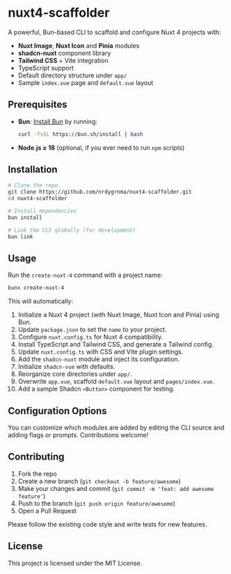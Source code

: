 # nuxt4-scaffolder

A powerful, Bun-based CLI to scaffold and configure Nuxt 4 projects with:

- **Nuxt Image**, **Nuxt Icon** and **Pinia** modules
- **shadcn-nuxt** component library
- **Tailwind CSS** + Vite integration
- TypeScript support
- Default directory structure under `app/`
- Sample `index.vue` page and `default.vue` layout

## Prerequisites

- **Bun**: [Install Bun](https://bun.sh/) by running:
  ```bash
  curl -fsSL https://bun.sh/install | bash
  ```
- **Node.js ≥ 18** (optional, if you ever need to run `npm` scripts)

## Installation

```bash
# Clone the repo
git clone https://github.com/nrdygrnma/nuxt4-scaffolder.git
cd nuxt4-scaffolder

# Install dependencies
bun install

# Link the CLI globally (for development)
bun link
```

## Usage

Run the `create-nuxt-4` command with a project name:

```bash
bunx create-nuxt-4
```

This will automatically:

1. Initialize a Nuxt 4 project (with Nuxt Image, Nuxt Icon and Pinia) using Bun.
2. Update `package.json` to set the `name` to your project.
3. Configure `nuxt.config.ts` for Nuxt 4 compatibility.
4. Install TypeScript and Tailwind CSS, and generate a Tailwind config.
5. Update `nuxt.config.ts` with CSS and Vite plugin settings.
6. Add the `shadcn-nuxt` module and inject its configuration.
7. Initialize `shadcn-vue` with defaults.
8. Reorganize core directories under `app/`.
9. Overwrite `app.vue`, scaffold `default.vue` layout and `pages/index.vue`.
10. Add a sample Shadcn `<Button>` component for testing.

## Configuration Options

You can customize which modules are added by editing the CLI source and adding flags or prompts. Contributions welcome!

## Contributing

1. Fork the repo
2. Create a new branch (`git checkout -b feature/awesome`)
3. Make your changes and commit (`git commit -m 'feat: add awesome feature'`)
4. Push to the branch (`git push origin feature/awesome`)
5. Open a Pull Request

Please follow the existing code style and write tests for new features.

## License

This project is licensed under the MIT License.  
